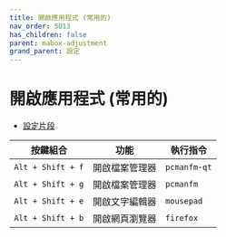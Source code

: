 ```yaml
---
title: 開啟應用程式 (常用的)
nav_order: 5013
has_children: false
parent: mabox-adjustment
grand_parent: 設定
---
```



# 開啟應用程式 (常用的)

* [設定片段](https://github.com/samwhelp/mabox-adjustment/tree/main/project/mabox-adjustment-core/mabox-adjustment/asset/overlay/etc/skel/.config/openbox/share/gen/openbox-gen-rc/Section/Keybind/ApplicationLaunchFavorite.php#L3-L46)

| 按鍵組合          | 功能           | 執行指令     |
| ----------------- | -------------- | ------------ |
| `Alt + Shift + f` | 開啟檔案管理器 | `pcmanfm-qt` |
| `Alt + Shift + g` | 開啟檔案管理器 | `pcmanfm`     |
| `Alt + Shift + e` | 開啟文字編輯器 | `mousepad`   |
| `Alt + Shift + b` | 開啟網頁瀏覽器 | `firefox`    |

